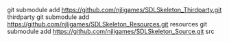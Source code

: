   git submodule add https://github.com/njligames/SDLSkeleton_Thirdparty.git thirdparty
  git submodule add https://github.com/njligames/SDLSkeleton_Resources.git resources
  git submodule add https://github.com/njligames/SDLSkeleton_Source.git src

